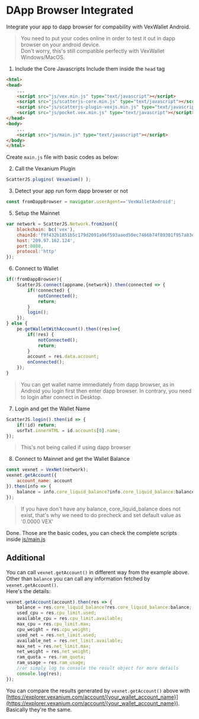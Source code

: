 # DApp Browser Integrated
Integrate your app to dapp browser for compability with VexWallet Android.  
> You need to put your codes online in order to test it out in dapp browser on your android device.  
> Don't worry, this's still compatible perfectly with VexWallet Windows/MacOS.

1. Include the Core Javascripts
Include them inside the ```head``` tag
```html
<html>
<head>
	...
	<script src="js/vex.min.js" type="text/javascript"></script>
	<script src="js/scatterjs-core.min.js" type="text/javascript"></script>
	<script src="js/scatterjs-plugin-vexjs.min.js" type="text/javascript"></script>
	<script src="js/pocket.vex.min.js" type="text/javascript"></script>
</head>
<body>
	...
	<script src="js/main.js" type="text/javascript"></script>
</body>
</html>
```  
Create ```main.js``` file with basic codes as below:

2. Call the Vexanium Plugin    
```js
ScatterJS.plugins( Vexanium() );
```

3. Detect your app run form dapp browser or not    
```js
const fromDappBrowser = navigator.userAgent=='VexWalletAndroid';
```  

5. Setup the Mainnet  
```js
var network = ScatterJS.Network.fromJson({
	blockchain: bc('vex'),
	chainId:'f9f432b1851b5c179d2091a96f593aaed50ec7466b74f89301f957a83e56ce1f',
	host:'209.97.162.124',
	port:8080,
	protocol:'http'
});
```

6. Connect to Wallet    
```js
if(!fromDappBrowser){
	ScatterJS.connect(appname,{network}).then(connected => {
		if(!connected) {
			notConnected();
			return;
		}
		login();
	});
} else {
	pe.getWalletWithAccount().then((res)=>{
		if(!res) {
			notConnected();
			return;
		}
		account = res.data.account;
		onConnected();
	});	
}
```
> You can get wallet name immediately from dapp browser,
as in Android you login first then enter dapp browser.
In contrary, you need to login after connect in Desktop.

7. Login and get the Wallet Name    
```js
ScatterJS.login().then(id => {
	if(!id) return;
	usrTxt.innerHTML = id.accounts[0].name;
});
```
> This's not being called if using dapp browser

8. Connect to Mainnet and get the Wallet Balance    
```js
const vexnet = VexNet(network);
vexnet.getAccount({
	account_name: account
}).then(info => {
	balance = info.core_liquid_balance?info.core_liquid_balance:balance;
});
```
> If you have don't have any balance, core_liquid_balance does not exist,
that's why we need to do precheck and set default value as '0.0000 VEX' 

Done. Those are the basic codes, you can check the complete scripts inside [js/main.js](js/main.js)

## Additional
You can call ```vexnet.getAccount()``` in different way from the example above.    
Other than ```balance``` you can call any information fetched by ```vexnet.getAccount()```.  
Here's the details:  
```js
vexnet.getAccount(account).then(res => {
	balance = res.core_liquid_balance?res.core_liquid_balance:balance;
	used_cpu = res.cpu_limit.used;
	available_cpu = res.cpu_limit.available;
	max_cpu = res.cpu_limit.max;
	cpu_weight = res.cpu_weight;
	used_net = res.net_limit.used;
	available_net = res.net_limit.available;
	max_net = res.net_limit.max;
	net_weight = res.net_weight;
	ram_quota = res.ram_quota;
	ram_usage = res.ram_usage;
	//or simply log to console the result object for more details
	console.log(res);
});
```
You can compare the results generated by ```vexnet.getAccount()``` above with 
[https://explorer.vexanium.com/account/{your_wallet_account_name}](https://explorer.vexanium.com/account/{your_wallet_account_name}).
Basically they're the same.
